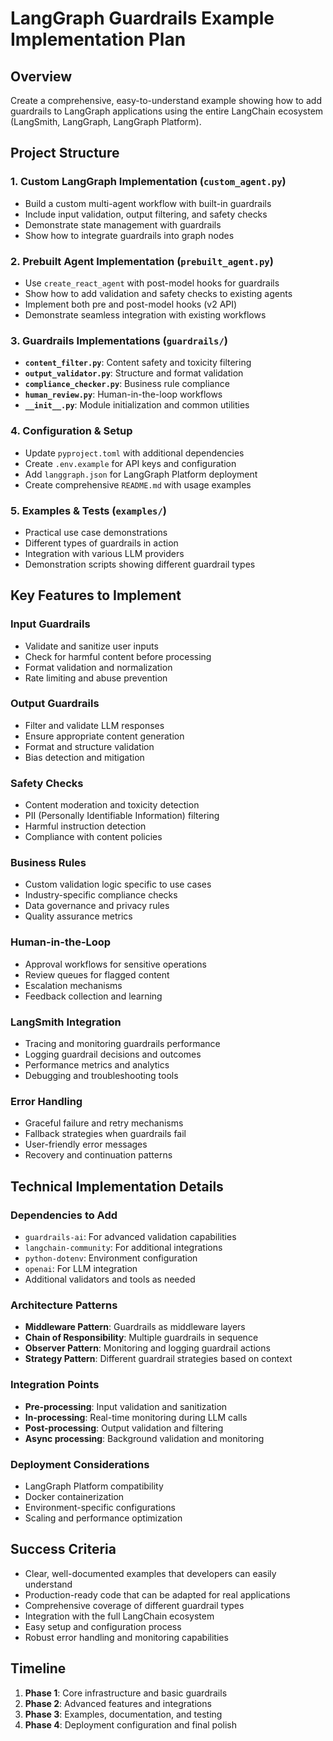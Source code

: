 # LangGraph Guardrails Example Implementation Plan

## Overview
Create a comprehensive, easy-to-understand example showing how to add guardrails to LangGraph applications using the entire LangChain ecosystem (LangSmith, LangGraph, LangGraph Platform).

## Project Structure

### 1. Custom LangGraph Implementation (`custom_agent.py`)
- Build a custom multi-agent workflow with built-in guardrails
- Include input validation, output filtering, and safety checks
- Demonstrate state management with guardrails
- Show how to integrate guardrails into graph nodes

### 2. Prebuilt Agent Implementation (`prebuilt_agent.py`)
- Use `create_react_agent` with post-model hooks for guardrails
- Show how to add validation and safety checks to existing agents
- Implement both pre and post-model hooks (v2 API)
- Demonstrate seamless integration with existing workflows

### 3. Guardrails Implementations (`guardrails/`)
- **`content_filter.py`**: Content safety and toxicity filtering
- **`output_validator.py`**: Structure and format validation
- **`compliance_checker.py`**: Business rule compliance
- **`human_review.py`**: Human-in-the-loop workflows
- **`__init__.py`**: Module initialization and common utilities

### 4. Configuration & Setup
- Update `pyproject.toml` with additional dependencies
- Create `.env.example` for API keys and configuration
- Add `langgraph.json` for LangGraph Platform deployment
- Create comprehensive `README.md` with usage examples

### 5. Examples & Tests (`examples/`)
- Practical use case demonstrations
- Different types of guardrails in action
- Integration with various LLM providers
- Demonstration scripts showing different guardrail types

## Key Features to Implement

### Input Guardrails
- Validate and sanitize user inputs
- Check for harmful content before processing
- Format validation and normalization
- Rate limiting and abuse prevention

### Output Guardrails
- Filter and validate LLM responses
- Ensure appropriate content generation
- Format and structure validation
- Bias detection and mitigation

### Safety Checks
- Content moderation and toxicity detection
- PII (Personally Identifiable Information) filtering
- Harmful instruction detection
- Compliance with content policies

### Business Rules
- Custom validation logic specific to use cases
- Industry-specific compliance checks
- Data governance and privacy rules
- Quality assurance metrics

### Human-in-the-Loop
- Approval workflows for sensitive operations
- Review queues for flagged content
- Escalation mechanisms
- Feedback collection and learning

### LangSmith Integration
- Tracing and monitoring guardrails performance
- Logging guardrail decisions and outcomes
- Performance metrics and analytics
- Debugging and troubleshooting tools

### Error Handling
- Graceful failure and retry mechanisms
- Fallback strategies when guardrails fail
- User-friendly error messages
- Recovery and continuation patterns

## Technical Implementation Details

### Dependencies to Add
- `guardrails-ai`: For advanced validation capabilities
- `langchain-community`: For additional integrations
- `python-dotenv`: Environment configuration
- `openai`: For LLM integration
- Additional validators and tools as needed

### Architecture Patterns
- **Middleware Pattern**: Guardrails as middleware layers
- **Chain of Responsibility**: Multiple guardrails in sequence
- **Observer Pattern**: Monitoring and logging guardrail actions
- **Strategy Pattern**: Different guardrail strategies based on context

### Integration Points
- **Pre-processing**: Input validation and sanitization
- **In-processing**: Real-time monitoring during LLM calls
- **Post-processing**: Output validation and filtering
- **Async processing**: Background validation and monitoring

### Deployment Considerations
- LangGraph Platform compatibility
- Docker containerization
- Environment-specific configurations
- Scaling and performance optimization

## Success Criteria
- Clear, well-documented examples that developers can easily understand
- Production-ready code that can be adapted for real applications
- Comprehensive coverage of different guardrail types
- Integration with the full LangChain ecosystem
- Easy setup and configuration process
- Robust error handling and monitoring capabilities

## Timeline
1. **Phase 1**: Core infrastructure and basic guardrails
2. **Phase 2**: Advanced features and integrations
3. **Phase 3**: Examples, documentation, and testing
4. **Phase 4**: Deployment configuration and final polish